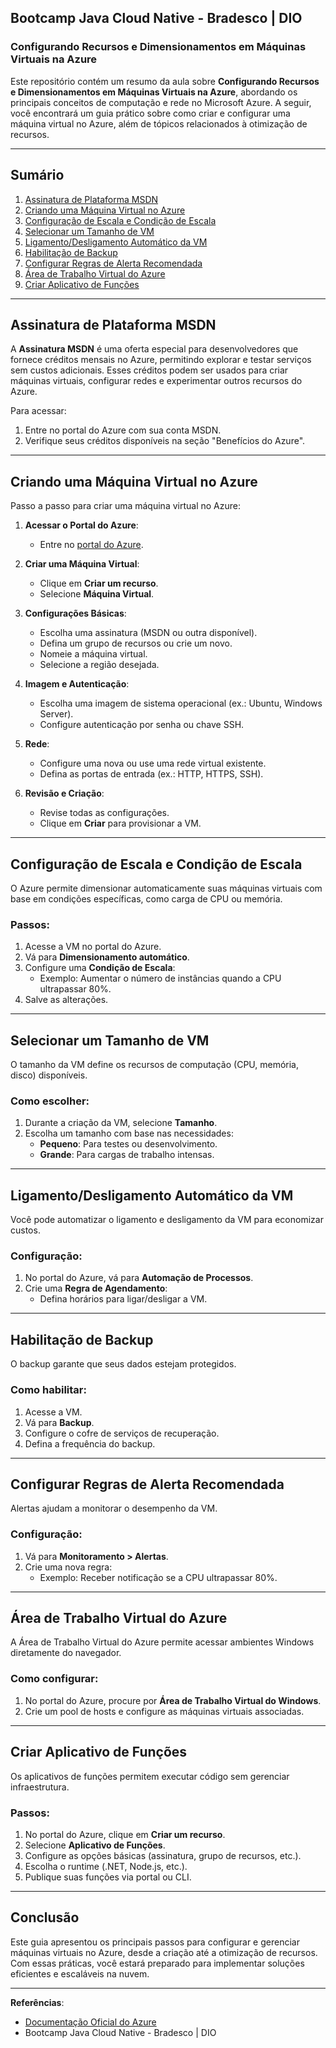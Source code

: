 ## Bootcamp Java Cloud Native - Bradesco | DIO
###  Configurando Recursos e Dimensionamentos em Máquinas Virtuais na Azure
Este repositório contém um resumo da aula sobre **Configurando Recursos e Dimensionamentos em Máquinas Virtuais na Azure**, abordando os principais conceitos de computação e rede no Microsoft Azure. A seguir, você encontrará um guia prático sobre como criar e configurar uma máquina virtual no Azure, além de tópicos relacionados à otimização de recursos.

---

## Sumário

1. [Assinatura de Plataforma MSDN](#assinatura-de-plataforma-msdn)
2. [Criando uma Máquina Virtual no Azure](#criando-uma-máquina-virtual-no-azure)
3. [Configuração de Escala e Condição de Escala](#configuração-de-escala-e-condição-de-escala)
4. [Selecionar um Tamanho de VM](#selecionar-um-tamanho-de-vm)
5. [Ligamento/Desligamento Automático da VM](#ligamentodesligamento-automático-da-vm)
6. [Habilitação de Backup](#habilitação-de-backup)
7. [Configurar Regras de Alerta Recomendada](#configurar-regras-de-alerta-recomendada)
8. [Área de Trabalho Virtual do Azure](#área-de-trabalho-virtual-do-azure)
9. [Criar Aplicativo de Funções](#criar-aplicativo-de-funções)

---

## Assinatura de Plataforma MSDN

A **Assinatura MSDN** é uma oferta especial para desenvolvedores que fornece créditos mensais no Azure, permitindo explorar e testar serviços sem custos adicionais. Esses créditos podem ser usados para criar máquinas virtuais, configurar redes e experimentar outros recursos do Azure.

Para acessar:
1. Entre no portal do Azure com sua conta MSDN.
2. Verifique seus créditos disponíveis na seção "Benefícios do Azure".

---

## Criando uma Máquina Virtual no Azure

Passo a passo para criar uma máquina virtual no Azure:

1. **Acessar o Portal do Azure**:
   - Entre no [portal do Azure](https://portal.azure.com).

2. **Criar uma Máquina Virtual**:
   - Clique em **Criar um recurso**.
   - Selecione **Máquina Virtual**.

3. **Configurações Básicas**:
   - Escolha uma assinatura (MSDN ou outra disponível).
   - Defina um grupo de recursos ou crie um novo.
   - Nomeie a máquina virtual.
   - Selecione a região desejada.

4. **Imagem e Autenticação**:
   - Escolha uma imagem de sistema operacional (ex.: Ubuntu, Windows Server).
   - Configure autenticação por senha ou chave SSH.

5. **Rede**:
   - Configure uma nova ou use uma rede virtual existente.
   - Defina as portas de entrada (ex.: HTTP, HTTPS, SSH).

6. **Revisão e Criação**:
   - Revise todas as configurações.
   - Clique em **Criar** para provisionar a VM.

---

## Configuração de Escala e Condição de Escala

O Azure permite dimensionar automaticamente suas máquinas virtuais com base em condições específicas, como carga de CPU ou memória.

### Passos:
1. Acesse a VM no portal do Azure.
2. Vá para **Dimensionamento automático**.
3. Configure uma **Condição de Escala**:
   - Exemplo: Aumentar o número de instâncias quando a CPU ultrapassar 80%.
4. Salve as alterações.

---

## Selecionar um Tamanho de VM

O tamanho da VM define os recursos de computação (CPU, memória, disco) disponíveis.

### Como escolher:
1. Durante a criação da VM, selecione **Tamanho**.
2. Escolha um tamanho com base nas necessidades:
   - **Pequeno**: Para testes ou desenvolvimento.
   - **Grande**: Para cargas de trabalho intensas.

---

## Ligamento/Desligamento Automático da VM

Você pode automatizar o ligamento e desligamento da VM para economizar custos.

### Configuração:
1. No portal do Azure, vá para **Automação de Processos**.
2. Crie uma **Regra de Agendamento**:
   - Defina horários para ligar/desligar a VM.

---

## Habilitação de Backup

O backup garante que seus dados estejam protegidos.

### Como habilitar:
1. Acesse a VM.
2. Vá para **Backup**.
3. Configure o cofre de serviços de recuperação.
4. Defina a frequência do backup.

---

## Configurar Regras de Alerta Recomendada

Alertas ajudam a monitorar o desempenho da VM.

### Configuração:
1. Vá para **Monitoramento > Alertas**.
2. Crie uma nova regra:
   - Exemplo: Receber notificação se a CPU ultrapassar 80%.

---

## Área de Trabalho Virtual do Azure

A Área de Trabalho Virtual do Azure permite acessar ambientes Windows diretamente do navegador.

### Como configurar:
1. No portal do Azure, procure por **Área de Trabalho Virtual do Windows**.
2. Crie um pool de hosts e configure as máquinas virtuais associadas.

---

## Criar Aplicativo de Funções

Os aplicativos de funções permitem executar código sem gerenciar infraestrutura.

### Passos:
1. No portal do Azure, clique em **Criar um recurso**.
2. Selecione **Aplicativo de Funções**.
3. Configure as opções básicas (assinatura, grupo de recursos, etc.).
4. Escolha o runtime (.NET, Node.js, etc.).
5. Publique suas funções via portal ou CLI.

---

## Conclusão

Este guia apresentou os principais passos para configurar e gerenciar máquinas virtuais no Azure, desde a criação até a otimização de recursos. Com essas práticas, você estará preparado para implementar soluções eficientes e escaláveis na nuvem.

---

**Referências**:
- [Documentação Oficial do Azure](https://docs.microsoft.com/pt-br/azure/)
- Bootcamp Java Cloud Native - Bradesco | DIO
